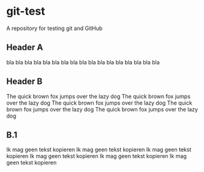 # git-test
A repository for testing git and GitHub

## Header A

bla bla 
bla bla bla
bla bla bla
bla bla bla
bla bla bla
bla bla bla

## Header B

The quick brown fox jumps over the lazy dog
The quick brown fox jumps over the lazy dog
The quick brown fox jumps over the lazy dog
The quick brown fox jumps over the lazy dog
The quick brown fox jumps over the lazy dog

## B.1

Ik mag geen tekst kopieren
Ik mag geen tekst kopieren
Ik mag geen tekst kopieren
Ik mag geen tekst kopieren
Ik mag geen tekst kopieren
Ik mag geen tekst kopieren
